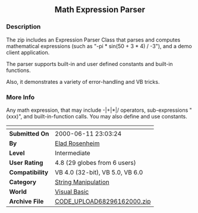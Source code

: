 ﻿<div align="center">

## Math Expression Parser


</div>

### Description

The zip includes an Expression Parser Class that parses and computes mathematical expressions (such as "-pi * sin(50 + 3 * 4) / -3"), and a demo client application.

The parser supports built-in and user defined constants and built-in functions.

Also, it demonstrates a variety of error-handling and VB tricks.
 
### More Info
 
Any math expression, that may include -|+|*|/ operators, sub-expressions "(xxx)", and built-in-function calls. You may also define and use constants.


<span>             |<span>
---                |---
**Submitted On**   |2000-06-11 23:03:24
**By**             |[Elad Rosenheim](https://github.com/Planet-Source-Code/PSCIndex/blob/master/ByAuthor/elad-rosenheim.md)
**Level**          |Intermediate
**User Rating**    |4.8 (29 globes from 6 users)
**Compatibility**  |VB 4\.0 \(32\-bit\), VB 5\.0, VB 6\.0
**Category**       |[String Manipulation](https://github.com/Planet-Source-Code/PSCIndex/blob/master/ByCategory/string-manipulation__1-5.md)
**World**          |[Visual Basic](https://github.com/Planet-Source-Code/PSCIndex/blob/master/ByWorld/visual-basic.md)
**Archive File**   |[CODE\_UPLOAD68296162000\.zip](https://github.com/Planet-Source-Code/elad-rosenheim-math-expression-parser__1-8975/archive/master.zip)








